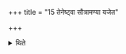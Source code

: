 +++
title = "15 तेनेष्ट्वा सौत्रामण्या यजेत"

+++

<details><summary>थिते</summary>

तेनेष्ट्वा सौत्रामण्या यजेत । मैत्रावरुण्या वामिक्षया १५
</details>
